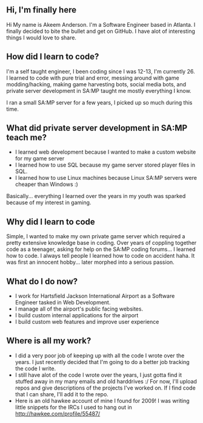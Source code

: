 ## Hi, I'm finally here
Hi My name is Akeem Anderson. I'm a Software Engineer based in Atlanta. I finally decided to bite the bullet and get on GitHub. I have alot of interesting things I would love to share.

## How did I learn to code?
I'm a self taught engineer, I been coding since I was 12-13, I'm currently 26. I learned to code with pure trial and error, messing around with game modding/hacking, making game harvesting bots, social media bots, and private server development in SA:MP taught me mostly everything I know.

I ran a small SA:MP server for a few years, I picked up so much during this time.

## What did private server development in SA:MP teach me?
* I learned web development because I wanted to make a custom website for my game server
* I learned how to use SQL because my game server stored player files in SQL.
* I learned how to use Linux machines because Linux SA:MP servers were cheaper than Windows :)

Basically... everything I learned over the years in my youth was sparked because of my interest in gaming.

## Why did I learn to code
Simple, I wanted to make my own private game server which required a pretty extensive knowledge base in coding. Over years of coppling together code as a teenager, asking for help on the SA:MP coding forums... I learned how to code. I always tell people I learned how to code on accident haha. It was first an innocent hobby... later morphed into a serious passion.

## What do I do now?
* I work for Hartsfield Jackson International Airport as a Software Engineer tasked in Web Development.
* I manage all of the airport's public facing websites.
* I build custom internal applications for the airport
* I build custom web features and improve user experience

## Where is all my work?
* I did a very poor job of keeping up with all the code I wrote over the years. I just recently decided that I'm going to do a better job tracking the code I write.
* I still have alot of the code I wrote over the years, I just gotta find it stuffed away in my many emails and old harddrives :/ For now, I'll upload repos and give descriptions of the projects I've worked on. If I find code that I can share, I'll add it to the repo.
* Here is an old hawkee account of mine I found for 2009! I was writing little snippets for the IRCs I used to hang out in http://hawkee.com/profile/55487/
